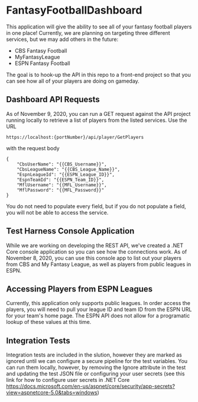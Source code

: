 # FantasyFootballDashboard
This application will give the ability to see all of your fantasy football players in one place! Currently, we are planning on targeting three different services, but we may add others in the future:
* CBS Fantasy Football
* MyFantasyLeague
* ESPN Fantasy Football

The goal is to hook-up the API in this repo to a front-end project so that you can see how all of your players are doing on gameday.

## Dashboard API Requests
As of November 9, 2020, you can run a GET request against the API project running locally to retrieve a list of players from the listed services. Use the URL

```https://localhost:{portNumber}/api/player/GetPlayers```

with the request body 
```
{
    "CbsUserName": "{{CBS_Username}}",
    "CbsLeagueName": "{{CBS_League_Name}}",
    "EspnLeagueId": "{{ESPN_League_ID}}",
    "EspnTeamId": "{{ESPN_Team_ID}}",
    "MflUsername": "{{MFL_Username}}",
    "MflPassword": "{{MFL_Password}}"
} 
```

You do not need to populate every field, but if you do not populate a field, you will not be able to access the service.

## Test Harness Console Application
While we are working on developing the REST API, we've created a .NET Core console application so you can see how the connections work. As of November 8, 2020, you can use this console app to list out your players from CBS and My Fantasy League, as well as players from public leagues in ESPN. 

## Accessing Players from ESPN Leagues
Currently, this application only supports public leagues. In order access the players, you will need to pull your league ID and team ID from the ESPN URL for your team's home page. The ESPN API does not allow for a programatic lookup of these values at this time.

## Integration Tests
Integration tests are included in the slution, however they are marked as ignored until we can configure a secure pipeline for the test variables. You can run them locally, however, by removing the Ignore attribute in the test and updating the test JSON file or configuring your user secrets (see this link for how to configure user secrets in .NET Core https://docs.microsoft.com/en-us/aspnet/core/security/app-secrets?view=aspnetcore-5.0&tabs=windows)
